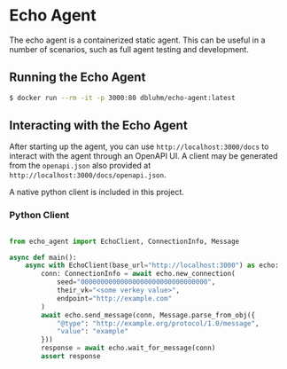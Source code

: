 # Echo Agent

The echo agent is a containerized static agent. This can be useful in a number
of scenarios, such as full agent testing and development.

## Running the Echo Agent

```sh
$ docker run --rm -it -p 3000:80 dbluhm/echo-agent:latest
```

## Interacting with the Echo Agent

After starting up the agent, you can use `http://localhost:3000/docs` to
interact with the agent through an OpenAPI UI. A client may be generated from
the `openapi.json` also provided at `http://localhost:3000/docs/openapi.json`.

A native python client is included in this project.

### Python Client

```python

from echo_agent import EchoClient, ConnectionInfo, Message

async def main():
	async with EchoClient(base_url="http://localhost:3000") as echo:
		conn: ConnectionInfo = await echo.new_connection(
			seed="00000000000000000000000000000000",
			their_vk="<some verkey value>",
			endpoint="http://example.com"
		)
		await echo.send_message(conn, Message.parse_from_obj({
			"@type": "http://example.org/protocol/1.0/message",
			"value": "example"
		}))
		response = await echo.wait_for_message(conn)
		assert response
```
